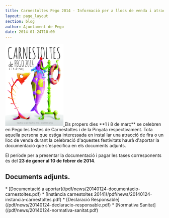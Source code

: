```yaml
---
title: Carnestoltes Pego 2014 - Informació per a llocs de venda i atraccions
layout: page_layout
section: blog
author: Ajuntament de Pego
date: 2014-01-24T10:00
---
```

<a class="salone-image center" href="/images/news/20140124-carnestoltes-pego-2014-big.jpg" title="Carnestoltes 2014">
    <img src="/images/news/20140124-carnestoltes-pego-2014-small.jpg" alt="Carnestoltes 2014" />
</a>
Els propers dies **1 i 8 de març** se celebren en Pego les festes de Carnestoltes i de la Pinyata respectivament. Tota aquella persona que estiga interessada en instal·lar una atracció de fira o un lloc de venda durant la celebració d'aquestes festivitats haurà d'aportar la documentació que s'especifica en els documents adjunts.

El període per a presentar la documentació i pagar les tases corresponents és del **23 de gener al 10 de febrer de 2014**.

## Documents adjunts.
<div class="pdf-list" markdown="1">
* [Documentació a aportar](/pdf/news/20140124-documentacio-carnestoltes.pdf)
* [Instància carnestoltes 2014](/pdf/news/20140124-instancia-carnestoltes.pdf)
* [Declaració Responsable](/pdf/news/20140124-declaracio-responsable.pdf)
* [Normativa Sanitat](/pdf/news/20140124-normativa-sanitat.pdf)
</div>